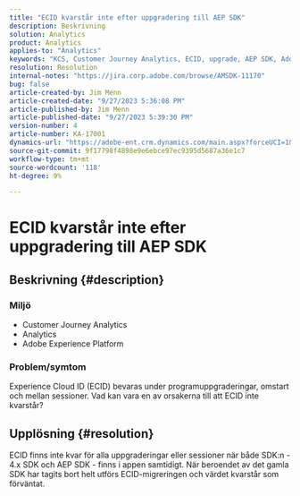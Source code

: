 ```yaml
---
title: "ECID kvarstår inte efter uppgradering till AEP SDK"
description: Beskrivning
solution: Analytics
product: Analytics
applies-to: "Analytics"
keywords: "KCS, Customer Journey Analytics, ECID, upgrade, AEP SDK, Adobe Experience Platform, Experience Cloud ID"
resolution: Resolution
internal-notes: "https://jira.corp.adobe.com/browse/AMSDK-11170"
bug: false
article-created-by: Jim Menn
article-created-date: "9/27/2023 5:36:08 PM"
article-published-by: Jim Menn
article-published-date: "9/27/2023 5:39:30 PM"
version-number: 4
article-number: KA-17001
dynamics-url: "https://adobe-ent.crm.dynamics.com/main.aspx?forceUCI=1&pagetype=entityrecord&etn=knowledgearticle&id=e48bd550-5c5d-ee11-be6f-6045bd006268"
source-git-commit: 9f17798f4898e9e6ebce97ec9395d5687a36e1c7
workflow-type: tm+mt
source-wordcount: '118'
ht-degree: 9%

---
```


# ECID kvarstår inte efter uppgradering till AEP SDK

## Beskrivning {#description}


### <b>Miljö</b>

- Customer Journey Analytics
- Analytics 
- Adobe Experience Platform




### <b>Problem/symtom</b>

Experience Cloud ID (ECID) bevaras under programuppgraderingar, omstart och mellan sessioner. Vad kan vara en av orsakerna till att ECID inte kvarstår?


## Upplösning {#resolution}


ECID finns inte kvar för alla uppgraderingar eller sessioner när både SDK:n - 4.x SDK och AEP SDK - finns i appen samtidigt. När beroendet av det gamla SDK har tagits bort helt utförs ECID-migreringen och värdet kvarstår som förväntat.
